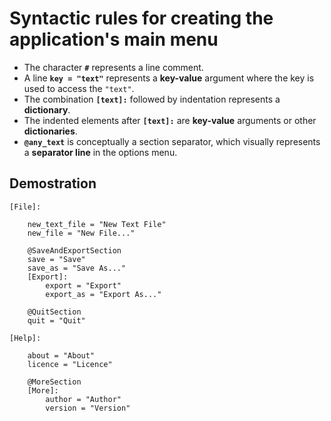 
# Syntactic rules for creating the application's main menu

- The character **`#`** represents a line comment.
- A line **`key = "text"`** represents a **key-value** argument where the key is used to access the `"text"`.
- The combination **`[text]:`** followed by indentation represents a **dictionary**.
- The indented elements after **`[text]:`** are **key-value** arguments or other **dictionaries**.
- **`@any_text`** is conceptually a section separator, which visually represents a **separator line** in the options menu.

## Demostration
```
[File]:

    new_text_file = "New Text File"
    new_file = "New File..."

    @SaveAndExportSection
    save = "Save"
    save_as = "Save As..."
    [Export]:
        export = "Export"
        export_as = "Export As..."
    
    @QuitSection
    quit = "Quit"

[Help]:

    about = "About"
    licence = "Licence"

    @MoreSection
    [More]:
        author = "Author"
        version = "Version"
```